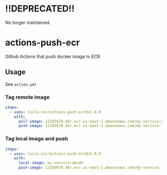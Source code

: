 # !!DEPRECATED!!

No longer maintained.

# actions-push-ecr

Github Actions that push docker image to ECR

## Usage

See `action.yml`

### Tag remote image

```yml
steps:
  - uses: loilo-inc/actions-push-ecr@v1.0.0
    with:
      pull-image: 12345678.dkr.ecr.us-east-1.amazonaws.com/my-service:abcdef
      push-image: 12345678.dkr.ecr.us-east-1.amazonaws.com/my-service:1.0.0
```

### Tag local image and push

```yml
steps:
  - uses: loilo-inc/actions-push-ecr@v1.0.0
    with:     
      local-image: my-service:abcde
      push-image: 12345678.dkr.ecr.us-east-1.amazonaws.com/my-service:1.0.0
```
